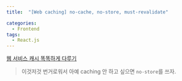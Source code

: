 ```yaml
---
title:  "[Web caching] no-cache, no-store, must-revalidate"

categories:
  - Frontend
tags:
  - React.js
---
```


[웹 서비스 캐시 똑똑하게 다루기](https://toss.tech/article/smart-web-service-cache)

> 이것저것 번거로워서 아예 caching 안 하고 싶으면 `no-store`를 쓰자.